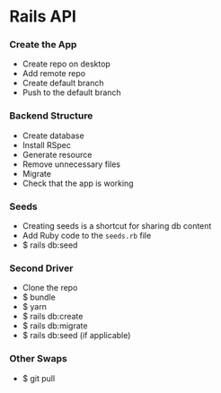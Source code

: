 # Rails API

### Create the App
- Create repo on desktop
- Add remote repo
- Create default branch
- Push to the default branch

### Backend Structure
- Create database
- Install RSpec
- Generate resource
- Remove unnecessary files
- Migrate
- Check that the app is working

### Seeds
- Creating seeds is a shortcut for sharing db content
- Add Ruby code to the `seeds.rb` file
- $ rails db:seed


### Second Driver
- Clone the repo
- $ bundle
- $ yarn
- $ rails db:create
- $ rails db:migrate
- $ rails db:seed (if applicable)

### Other Swaps
- $ git pull
